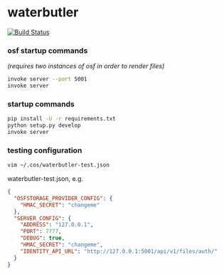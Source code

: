 # waterbutler

[![Build Status](https://travis-ci.org/CenterForOpenScience/waterbutler.svg?branch=develop)](https://travis-ci.org/CenterForOpenScience/waterbutler)

### osf startup commands
*(requires two instances of osf in order to render files)*

```bash
invoke server --port 5001
invoke server
```


### startup commands

```bash
pip install -U -r requirements.txt
python setup.py develop
invoke server
```

### testing configuration

```bash
vim ~/.cos/waterbutler-test.json
```

waterbutler-test.json, e.g.

```json
{
  "OSFSTORAGE_PROVIDER_CONFIG": {
    "HMAC_SECRET": "changeme"
  },
  "SERVER_CONFIG": {
    "ADDRESS": "127.0.0.1",
    "PORT": 7777,
    "DEBUG": true,
    "HMAC_SECRET": "changeme",
    "IDENTITY_API_URL": "http://127.0.0.1:5001/api/v1/files/auth/"
  }
}
```
